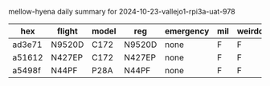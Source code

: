 mellow-hyena daily summary for 2024-10-23-vallejo1-rpi3a-uat-978

|hex|flight|model|reg|emergency|mil|weirdo|
|--|--|--|--|--|--|--|
|ad3e71|N9520D|C172|N9520D|none|F|F|
|a51612|N427EP|C172|N427EP|none|F|F|
|a5498f|N44PF|P28A|N44PF|none|F|F|
